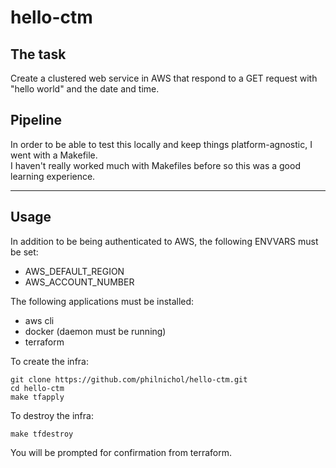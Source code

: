 # hello-ctm

## The task
Create a clustered web service in AWS that respond to a GET request with "hello world" and the date and time.


## Pipeline
In order to be able to test this locally and keep things platform-agnostic, I went with a Makefile.  
I haven't really worked much with Makefiles before so this was a good learning experience.

---
## Usage

In addition to be being authenticated to AWS, the following ENVVARS must be set:
- AWS_DEFAULT_REGION
- AWS_ACCOUNT_NUMBER

The following applications must be installed:
- aws cli
- docker (daemon must be running)
- terraform

To create the infra:
```shell
git clone https://github.com/philnichol/hello-ctm.git
cd hello-ctm
make tfapply
```

To destroy the infra:
```shell
make tfdestroy
```

You will be prompted for confirmation from terraform.